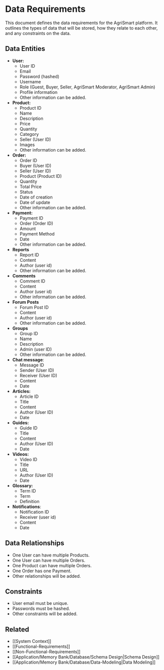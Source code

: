 # Data Requirements

This document defines the data requirements for the AgriSmart platform. It outlines the types of data that will be stored, how they relate to each other, and any constraints on the data.

## Data Entities

*   **User:**
    *   User ID
    *   Email
    *   Password (hashed)
    *   Username
    *   Role (Guest, Buyer, Seller, AgriSmart Moderator, AgriSmart Admin)
    *   Profile information
    * Other information can be added.
*   **Product:**
    *   Product ID
    *   Name
    *   Description
    *   Price
    *   Quantity
    *   Category
    *   Seller (User ID)
    *   Images
    * Other information can be added.
*   **Order:**
    *   Order ID
    *   Buyer (User ID)
    *   Seller (User ID)
    *   Product (Product ID)
    *   Quantity
    *   Total Price
    *   Status
    *   Date of creation
    *   Date of update
    * Other information can be added.
*   **Payment:**
    *   Payment ID
    *   Order (Order ID)
    *   Amount
    *   Payment Method
    *   Date
    * Other information can be added.
* **Reports**
    * Report ID
    * Content
    * Author (user id)
    * Other information can be added.
* **Comments**
    * Comment ID
    * Content
    * Author (user id)
    * Other information can be added.
* **Forum Posts**
    * Forum Post ID
    * Content
    * Author (user id)
    * Other information can be added.
* **Groups**
    * Group ID
    * Name
    * Description
    * Admin (user ID)
    * Other information can be added.
* **Chat message**:
    * Message ID
    * Sender (User ID)
    * Receiver (User ID)
    * Content
    * Date
*   **Articles:**
    *   Article ID
    *   Title
    *   Content
    *   Author (User ID)
    *   Date
*   **Guides:**
    *   Guide ID
    *   Title
    *   Content
    *   Author (User ID)
    *   Date
*   **Videos:**
    *   Video ID
    *   Title
    *   URL
    *   Author (User ID)
    *   Date
*   **Glossary:**
    *   Term ID
    *   Term
    *   Definition
* **Notifications**:
    * Notification ID
    * Receiver (user id)
    * Content
    * Date

## Data Relationships

*   One User can have multiple Products.
*   One User can have multiple Orders.
*   One Product can have multiple Orders.
*   One Order has one Payment.
* Other relationships will be added.

## Constraints

*   User email must be unique.
*   Passwords must be hashed.
*   Other constraints will be added.

## Related

* [[System Context]]
* [[Functional-Requirements]]
* [[Non-Functional-Requirements]]
* [[Application/Memory Bank/Database/Schema Design|Schema Design]]
* [[Application/Memory Bank/Database/Data-Modeling|Data Modeling]]
